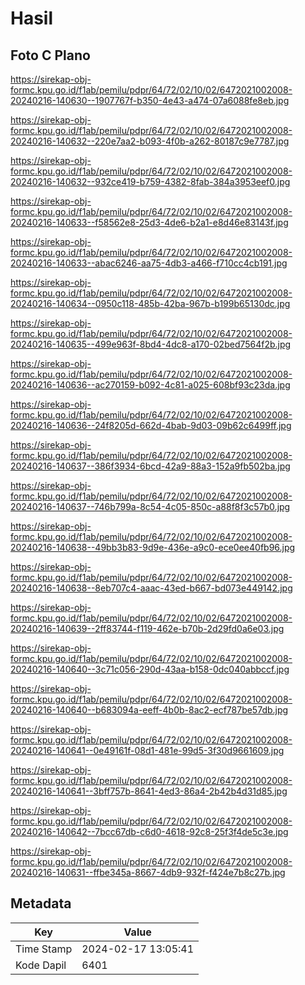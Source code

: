 # Hasil

## Foto C Plano

https://sirekap-obj-formc.kpu.go.id/f1ab/pemilu/pdpr/64/72/02/10/02/6472021002008-20240216-140630--1907767f-b350-4e43-a474-07a6088fe8eb.jpg

https://sirekap-obj-formc.kpu.go.id/f1ab/pemilu/pdpr/64/72/02/10/02/6472021002008-20240216-140632--220e7aa2-b093-4f0b-a262-80187c9e7787.jpg

https://sirekap-obj-formc.kpu.go.id/f1ab/pemilu/pdpr/64/72/02/10/02/6472021002008-20240216-140632--932ce419-b759-4382-8fab-384a3953eef0.jpg

https://sirekap-obj-formc.kpu.go.id/f1ab/pemilu/pdpr/64/72/02/10/02/6472021002008-20240216-140633--f58562e8-25d3-4de6-b2a1-e8d46e83143f.jpg

https://sirekap-obj-formc.kpu.go.id/f1ab/pemilu/pdpr/64/72/02/10/02/6472021002008-20240216-140633--abac6246-aa75-4db3-a466-f710cc4cb191.jpg

https://sirekap-obj-formc.kpu.go.id/f1ab/pemilu/pdpr/64/72/02/10/02/6472021002008-20240216-140634--0950c118-485b-42ba-967b-b199b65130dc.jpg

https://sirekap-obj-formc.kpu.go.id/f1ab/pemilu/pdpr/64/72/02/10/02/6472021002008-20240216-140635--499e963f-8bd4-4dc8-a170-02bed7564f2b.jpg

https://sirekap-obj-formc.kpu.go.id/f1ab/pemilu/pdpr/64/72/02/10/02/6472021002008-20240216-140636--ac270159-b092-4c81-a025-608bf93c23da.jpg

https://sirekap-obj-formc.kpu.go.id/f1ab/pemilu/pdpr/64/72/02/10/02/6472021002008-20240216-140636--24f8205d-662d-4bab-9d03-09b62c6499ff.jpg

https://sirekap-obj-formc.kpu.go.id/f1ab/pemilu/pdpr/64/72/02/10/02/6472021002008-20240216-140637--386f3934-6bcd-42a9-88a3-152a9fb502ba.jpg

https://sirekap-obj-formc.kpu.go.id/f1ab/pemilu/pdpr/64/72/02/10/02/6472021002008-20240216-140637--746b799a-8c54-4c05-850c-a88f8f3c57b0.jpg

https://sirekap-obj-formc.kpu.go.id/f1ab/pemilu/pdpr/64/72/02/10/02/6472021002008-20240216-140638--49bb3b83-9d9e-436e-a9c0-ece0ee40fb96.jpg

https://sirekap-obj-formc.kpu.go.id/f1ab/pemilu/pdpr/64/72/02/10/02/6472021002008-20240216-140638--8eb707c4-aaac-43ed-b667-bd073e449142.jpg

https://sirekap-obj-formc.kpu.go.id/f1ab/pemilu/pdpr/64/72/02/10/02/6472021002008-20240216-140639--2ff83744-f119-462e-b70b-2d29fd0a6e03.jpg

https://sirekap-obj-formc.kpu.go.id/f1ab/pemilu/pdpr/64/72/02/10/02/6472021002008-20240216-140640--3c71c056-290d-43aa-b158-0dc040abbccf.jpg

https://sirekap-obj-formc.kpu.go.id/f1ab/pemilu/pdpr/64/72/02/10/02/6472021002008-20240216-140640--b683094a-eeff-4b0b-8ac2-ecf787be57db.jpg

https://sirekap-obj-formc.kpu.go.id/f1ab/pemilu/pdpr/64/72/02/10/02/6472021002008-20240216-140641--0e49161f-08d1-481e-99d5-3f30d9661609.jpg

https://sirekap-obj-formc.kpu.go.id/f1ab/pemilu/pdpr/64/72/02/10/02/6472021002008-20240216-140641--3bff757b-8641-4ed3-86a4-2b42b4d31d85.jpg

https://sirekap-obj-formc.kpu.go.id/f1ab/pemilu/pdpr/64/72/02/10/02/6472021002008-20240216-140642--7bcc67db-c6d0-4618-92c8-25f3f4de5c3e.jpg

https://sirekap-obj-formc.kpu.go.id/f1ab/pemilu/pdpr/64/72/02/10/02/6472021002008-20240216-140631--ffbe345a-8667-4db9-932f-f424e7b8c27b.jpg


## Metadata

| Key        | Value               |
| ---------- | ------------------- |
| Time Stamp | 2024-02-17 13:05:41 |
| Kode Dapil | 6401                |



